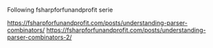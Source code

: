 Following fsharpforfunandprofit serie

https://fsharpforfunandprofit.com/posts/understanding-parser-combinators/
https://fsharpforfunandprofit.com/posts/understanding-parser-combinators-2/